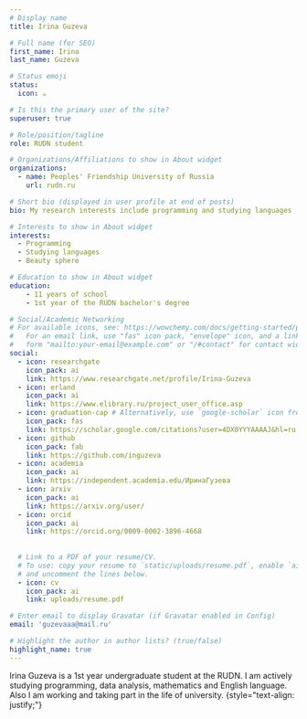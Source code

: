 ```yaml
---
# Display name
title: Irina Guzeva

# Full name (for SEO)
first_name: Irina
last_name: Guzeva

# Status emoji
status:
  icon: ☕️

# Is this the primary user of the site?
superuser: true

# Role/position/tagline
role: RUDN student

# Organizations/Affiliations to show in About widget
organizations:
  - name: Peoples' Friendship University of Russia
    url: rudn.ru

# Short bio (displayed in user profile at end of posts)
bio: My research interests include programming and studying languages

# Interests to show in About widget
interests:
  - Programming
  - Studying languages
  - Beauty sphere

# Education to show in About widget
education:
    - 11 years of school
    - 1st year of the RUDN bachelor's degree

# Social/Academic Networking
# For available icons, see: https://wowchemy.com/docs/getting-started/page-builder/#icons
#   For an email link, use "fas" icon pack, "envelope" icon, and a link in the
#   form "mailto:your-email@example.com" or "/#contact" for contact widget.
social:
  - icon: researchgate
    icon_pack: ai
    link: https://www.researchgate.net/profile/Irina-Guzeva
  - icon: erland
    icon_pack: ai
    link: https://www.elibrary.ru/project_user_office.asp
  - icon: graduation-cap # Alternatively, use `google-scholar` icon from `ai` icon pack
    icon_pack: fas
    link: https://scholar.google.com/citations?user=4DX0YYYAAAAJ&hl=ru
  - icon: github
    icon_pack: fab
    link: https://github.com/inguzeva
  - icon: academia
    icon_pack: ai
    link: https://independent.academia.edu/ИринаГузева
  - icon: arxiv
    icon_pack: ai
    link: https://arxiv.org/user/
  - icon: orcid
    icon_pack: ai
    link: https://orcid.org/0009-0002-3896-4668
    
    
  # Link to a PDF of your resume/CV.
  # To use: copy your resume to `static/uploads/resume.pdf`, enable `ai` icons in `params.yaml`,
  # and uncomment the lines below.
  - icon: cv
    icon_pack: ai
    link: uploads/resume.pdf

# Enter email to display Gravatar (if Gravatar enabled in Config)
email: 'guzevaaa@mail.ru'

# Highlight the author in author lists? (true/false)
highlight_name: true
---
```


Irina Guzeva is a 1st year undergraduate student at the RUDN. I am actively studying programming, data analysis, mathematics and English language. Also I am working and taking part in the life of university.
{style="text-align: justify;"}
